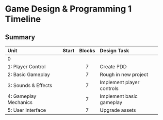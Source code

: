 # Game Design & Programming 1 Timeline

## Summary

| Unit                  | Start | Blocks | Design Task               |
|:--------------------- | ----- |:------:|:------------------------- |
| 0                     |       |        |                           |
| 1: Player Control     |       |   7    | Create PDD                |
| 2: Basic Gameplay     |       |   7    | Rough in new project      |
| 3: Sounds & Effects   |       |   7    | Implement player controls |
| 4: Gameplay Mechanics |       |   7    | Implement basic gameplay  |
| 5: User Interface     |       |   7    | Upgrade assets            | 
